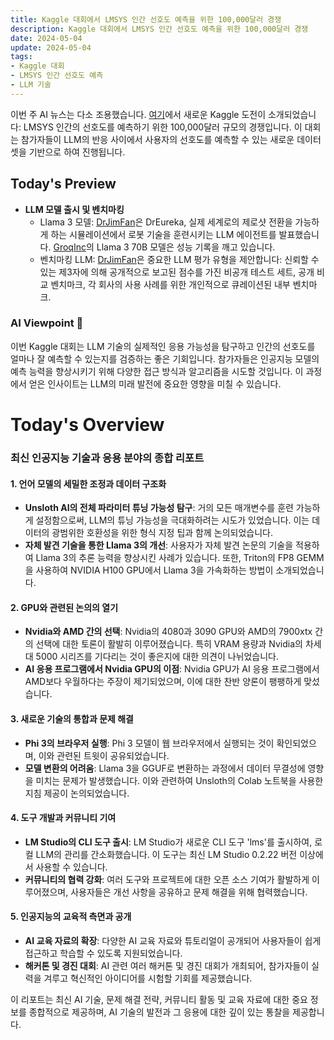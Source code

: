 ```yaml
---
title: Kaggle 대회에서 LMSYS 인간 선호도 예측을 위한 100,000달러 경쟁
description: Kaggle 대회에서 LMSYS 인간 선호도 예측을 위한 100,000달러 경쟁
date: 2024-05-04
update: 2024-05-04
tags:
- Kaggle 대회
- LMSYS 인간 선호도 예측
- LLM 기술
---
```



이번 주 AI 뉴스는 다소 조용했습니다. [여기](https://lmsys.org/blog/2024-05-02-kaggle-competition/?utm_source=ainews&utm_medium=email&utm_campaign=ainews-not-much-happened-today-3049)에서 새로운 Kaggle 도전이 소개되었습니다: LMSYS 인간의 선호도를 예측하기 위한 100,000달러 규모의 경쟁입니다. 이 대회는 참가자들이 LLM의 반응 사이에서 사용자의 선호도를 예측할 수 있는 새로운 데이터셋을 기반으로 하여 진행됩니다.

## Today's Preview
* **LLM 모델 출시 및 벤치마킹**
  - Llama 3 모델: [DrJimFan](https://twitter.com/DrJimFan/status/1786429467537088741?utm_source=ainews&utm_medium=email&utm_campaign=ainews-not-much-happened-today-3049)은 DrEureka, 실제 세계로의 제로샷 전환을 가능하게 하는 시뮬레이션에서 로봇 기술을 훈련시키는 LLM 에이전트를 발표했습니다. [GroqInc](https://twitter.com/awnihannun/status/1786066330501956053?utm_source=ainews&utm_medium=email&utm_campaign=ainews-not-much-happened-today-3049)의 Llama 3 70B 모델은 성능 기록을 깨고 있습니다.
  - 벤치마킹 LLM: [DrJimFan](https://twitter.com/DrJimFan/status/1786054643568517261?utm_source=ainews&utm_medium=email&utm_campaign=ainews-not-much-happened-today-3049)은 중요한 LLM 평가 유형을 제안합니다: 신뢰할 수 있는 제3자에 의해 공개적으로 보고된 점수를 가진 비공개 테스트 세트, 공개 비교 벤치마크, 각 회사의 사용 사례를 위한 개인적으로 큐레이션된 내부 벤치마크.

### AI Viewpoint 🤖
이번 Kaggle 대회는 LLM 기술의 실제적인 응용 가능성을 탐구하고 인간의 선호도를 얼마나 잘 예측할 수 있는지를 검증하는 좋은 기회입니다. 참가자들은 인공지능 모델의 예측 능력을 향상시키기 위해 다양한 접근 방식과 알고리즘을 시도할 것입니다. 이 과정에서 얻은 인사이트는 LLM의 미래 발전에 중요한 영향을 미칠 수 있습니다.

# Today's Overview
### 최신 인공지능 기술과 응용 분야의 종합 리포트

#### **1. 언어 모델의 세밀한 조정과 데이터 구조화**
  - **Unsloth AI의 전체 파라미터 튜닝 가능성 탐구**: 거의 모든 매개변수를 훈련 가능하게 설정함으로써, LLM의 튜닝 가능성을 극대화하려는 시도가 있었습니다. 이는 데이터의 광범위한 호환성을 위한 형식 지정 팁과 함께 논의되었습니다.
  - **자체 발견 기술을 통한 Llama 3의 개선**: 사용자가 자체 발견 논문의 기술을 적용하여 Llama 3의 추론 능력을 향상시킨 사례가 있습니다. 또한, Triton의 FP8 GEMM을 사용하여 NVIDIA H100 GPU에서 Llama 3을 가속화하는 방법이 소개되었습니다.

#### **2. GPU와 관련된 논의의 열기**
  - **Nvidia와 AMD 간의 선택**: Nvidia의 4080과 3090 GPU와 AMD의 7900xtx 간의 선택에 대한 토론이 활발히 이루어졌습니다. 특히 VRAM 용량과 Nvidia의 차세대 5000 시리즈를 기다리는 것이 좋은지에 대한 의견이 나뉘었습니다.
  - **AI 응용 프로그램에서 Nvidia GPU의 이점**: Nvidia GPU가 AI 응용 프로그램에서 AMD보다 우월하다는 주장이 제기되었으며, 이에 대한 찬반 양론이 팽팽하게 맞섰습니다.

#### **3. 새로운 기술의 통합과 문제 해결**
  - **Phi 3의 브라우저 실행**: Phi 3 모델이 웹 브라우저에서 실행되는 것이 확인되었으며, 이와 관련된 트윗이 공유되었습니다.
  - **모델 변환의 어려움**: Llama 3을 GGUF로 변환하는 과정에서 데이터 무결성에 영향을 미치는 문제가 발생했습니다. 이와 관련하여 Unsloth의 Colab 노트북을 사용한 지침 제공이 논의되었습니다.

#### **4. 도구 개발과 커뮤니티 기여**
  - **LM Studio의 CLI 도구 출시**: LM Studio가 새로운 CLI 도구 'lms'를 출시하여, 로컬 LLM의 관리를 간소화했습니다. 이 도구는 최신 LM Studio 0.2.22 버전 이상에서 사용할 수 있습니다.
  - **커뮤니티의 협력 강화**: 여러 도구와 프로젝트에 대한 오픈 소스 기여가 활발하게 이루어졌으며, 사용자들은 개선 사항을 공유하고 문제 해결을 위해 협력했습니다.

#### **5. 인공지능의 교육적 측면과 공개**
  - **AI 교육 자료의 확장**: 다양한 AI 교육 자료와 튜토리얼이 공개되어 사용자들이 쉽게 접근하고 학습할 수 있도록 지원되었습니다.
  - **해커톤 및 경진 대회**: AI 관련 여러 해커톤 및 경진 대회가 개최되어, 참가자들이 실력을 겨루고 혁신적인 아이디어를 시험할 기회를 제공했습니다.

이 리포트는 최신 AI 기술, 문제 해결 전략, 커뮤니티 활동 및 교육 자료에 대한 중요 정보를 종합적으로 제공하며, AI 기술의 발전과 그 응용에 대한 깊이 있는 통찰을 제공합니다.


